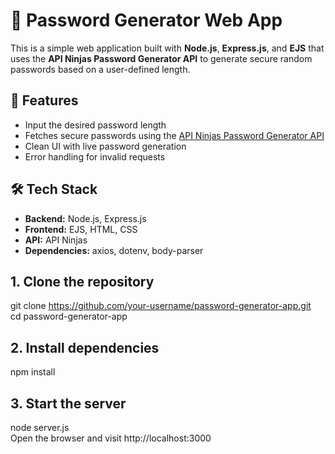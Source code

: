 # 🔐 Password Generator Web App

This is a simple web application built with **Node.js**, **Express.js**, and **EJS** that uses the **API Ninjas Password Generator API** to generate secure random passwords based on a user-defined length.



## 🚀 Features

- Input the desired password length
- Fetches secure passwords using the [API Ninjas Password Generator API](https://api-ninjas.com/api/passwordgenerator)
- Clean UI with live password generation
- Error handling for invalid requests


## 🛠 Tech Stack

- **Backend:** Node.js, Express.js
- **Frontend:** EJS, HTML, CSS
- **API:** API Ninjas
- **Dependencies:** axios, dotenv, body-parser


## 1. Clone the repository

git clone https://github.com/your-username/password-generator-app.git <br>
cd password-generator-app


## 2. Install dependencies

npm install


## 3. Start the server

node server.js <br>
Open the browser and visit http://localhost:3000
